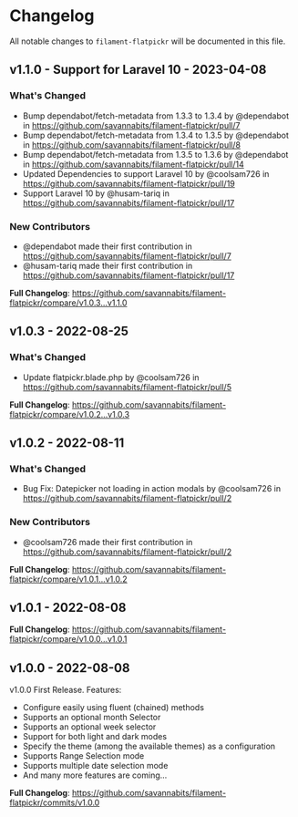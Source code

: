 # Changelog

All notable changes to `filament-flatpickr` will be documented in this file.

## v1.1.0 - Support for Laravel 10 - 2023-04-08

### What's Changed

- Bump dependabot/fetch-metadata from 1.3.3 to 1.3.4 by @dependabot in https://github.com/savannabits/filament-flatpickr/pull/7
- Bump dependabot/fetch-metadata from 1.3.4 to 1.3.5 by @dependabot in https://github.com/savannabits/filament-flatpickr/pull/8
- Bump dependabot/fetch-metadata from 1.3.5 to 1.3.6 by @dependabot in https://github.com/savannabits/filament-flatpickr/pull/14
- Updated Dependencies to support Laravel 10 by @coolsam726 in https://github.com/savannabits/filament-flatpickr/pull/19
- Support Laravel 10 by @husam-tariq in https://github.com/savannabits/filament-flatpickr/pull/17

### New Contributors

- @dependabot made their first contribution in https://github.com/savannabits/filament-flatpickr/pull/7
- @husam-tariq made their first contribution in https://github.com/savannabits/filament-flatpickr/pull/17

**Full Changelog**: https://github.com/savannabits/filament-flatpickr/compare/v1.0.3...v1.1.0

## v1.0.3 - 2022-08-25

### What's Changed

- Update flatpickr.blade.php by @coolsam726 in https://github.com/savannabits/filament-flatpickr/pull/5

**Full Changelog**: https://github.com/savannabits/filament-flatpickr/compare/v1.0.2...v1.0.3

## v1.0.2 - 2022-08-11

### What's Changed

- Bug Fix: Datepicker not loading in action modals by @coolsam726 in https://github.com/savannabits/filament-flatpickr/pull/2

### New Contributors

- @coolsam726 made their first contribution in https://github.com/savannabits/filament-flatpickr/pull/2

**Full Changelog**: https://github.com/savannabits/filament-flatpickr/compare/v1.0.1...v1.0.2

## v1.0.1 - 2022-08-08

**Full Changelog**: https://github.com/savannabits/filament-flatpickr/compare/v1.0.0...v1.0.1

## v1.0.0 - 2022-08-08

v1.0.0
First Release. Features:

- Configure easily using fluent (chained) methods
- Supports an optional month Selector
- Supports an optional week selector
- Support for both light and dark modes
- Specify the theme (among the available themes) as a configuration
- Supports Range Selection mode
- Supports multiple date selection mode
- And many more features are coming...

**Full Changelog**: https://github.com/savannabits/filament-flatpickr/commits/v1.0.0
